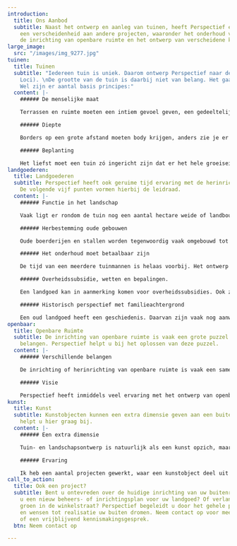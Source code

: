 ```yaml
---
introduction:
  title: Ons Aanbod
  subtitle: Naast het ontwerp en aanleg van tuinen, heeft Perspectief ervaring met
    een verscheidenheid aan andere projecten, waaronder het onderhoud van landgoederen,
    de inrichting van openbare ruimte en het ontwerp van verscheidene kunst concepten.
large_image:
  src: "/images/img_9277.jpg"
tuinen:
  title: Tuinen
  subtitle: "Iedereen tuin is uniek. Daarom ontwerp Perspectief naar de plek (Genus
    Loci). \nDe grootte van de tuin is daarbij niet van belang. Het gaat om uw ervaring.
    Wel zijn er aantal basis principes:"
  content: |-
    ###### De menselijke maat

    Terrassen en ruimte moeten een intiem gevoel geven, een gedeeltelijke beslotenheid en veiligheid.

    ###### Diepte

    Borders op een grote afstand moeten body krijgen, anders zie je er niets van. Borders van nabij hebben detaillering nodig zonder dat het priegelig wordt. Een tuin moet niet in een oogopslag te overzien zijn. Er moeten geheime of spannende ruimtes ontstaan.

    ###### Beplanting

    Het liefst moet een tuin zó ingericht zijn dat er het hele groeiseizoen iets bloeit. De kleuren moeten worden afgewisseld, maar ook de textuur van de plant. De groeiplaats speelt ook nog een rol - de lichtinval en grondsoort zijn van grote invloed.
landgoederen:
  title: Landgoederen
  subtitle: Perspectief heeft ook geruime tijd ervaring met de herinrichting van landgoederen.
    De volgende vijf punten vormen hierbij de leidraad.
  content: |-
    ###### Functie in het landschap

    Vaak ligt er rondom de tuin nog een aantal hectare weide of landbouwgrond met bijpassende singels, bosjes, en houtwallen.  De tuin moet niet vloeken met de omliggende cultuurgronden, maar moet samen tot een eenheid komen.

    ###### Herbestemming oude gebouwen

    Oude boerderijen en stallen worden tegenwoordig vaak omgebouwd tot kantoorruimtes of woonhuizen voor familieleden. De herinrichting van de omgeving is daarbij even belangrijk, zoals het uitzicht, de aanleg van een terras of het verbeteren van de toegangswegen.

    ###### Het onderhoud moet betaalbaar zijn

    De tijd van een meerdere tuinmannen is helaas voorbij. Het ontwerp moet dus zo ingericht zijn dat de eigenaar zijn landgoed goed kan onderhouden.

    ###### Overheidssubsidie, wetten en bepalingen.

    Een landgoed kan in aanmerking komen voor overheidssubsidies. Ook zijn er rood voor rood regelingen, pakketten voor het beheer voor weide gronden, houtwallen en poelen.  Het ontwerp dient hier rekening mee te houden.

    ###### Historisch perspectief met familieachtergrond

    Een oud landgoed heeft een geschiedenis. Daarvan zijn vaak nog aanwijzingen, zoals landschapsontwerpen en foto's, in de archieven terug te vinden. De kunst van deze projecten ligt vaak in een fris herontwerp, mogelijk gemaakt door het ruimere plantassortiment van tegenwoordig, maar met een duidelijk oogwenk naar het verleden.
openbaar:
  title: Openbare Ruimte
  subtitle: De inrichting van openbare ruimte is vaak een grote puzzel van verschillende
    belangen. Perspectief helpt u bij het oplossen van deze puzzel.
  content: |-
    ###### Verschillende belangen

    De inrichting of herinrichting van openbare ruimte is vaak een samenspel van verschillende belangen. De grond is eigendom van de gemeente of geeft het in beheer af aan een pachter, stichting of aan een vereniging. Bovendien is er vaak een bestemmingsplan, waaraan een ontwerper zich aan dient te houden. Ook de wensen en bedenken van omwonende tellen mee. Denk hierbij bijvoorbeeld aan geluid, licht en de bereikbaarheid.

    ###### Visie

    Perspectief heeft inmiddels veel ervaring met het ontwerp van openbare ruimte. Daarbij werk ik zowel individueel als in samenwerkingen met andere vakgenoten. Een visie staat hierbij centraal. Zo heeft het ontwerp van de Dorpsstraat in Diepenveen, als doel een landelijke uitstraling te creëren. De tuin van de moskee in Deventer heeft een duidelijke verwijzing naar het ontwerpschema van het Arabische grondplan.
kunst:
  title: Kunst
  subtitle: Kunstobjecten kunnen een extra dimensie geven aan een buitenruimte. Perspectief
    helpt u hier graag bij.
  content: |-
    ###### Een extra dimensie

    Tuin- en landschapsontwerp is natuurlijk als een kunst opzich, maar een speciaal ontworpen kunstobject kan vaak een extra dimensie toevoegen aan een tuin, landgoed of openbare ruimte. De objecten kunnen een esthetische toevoeging zijn aan het ontwerp of een blikvanger vormen aan de weg.

    ###### Ervaring

    Ik heb een aantal projecten gewerkt, waar een kunstobject deel uit kan maken van het geheel. Zo geven de Corte stalen schermen met uitsparingen gebaseerd op een print van Esscher een Nederlands tintje aan rustplaats aan de Loire. Ook heb ik een zitbank ontwerpen voor alle rustpunten in Salland.
call_to_action:
  title: Ook een project?
  subtitle: Bent u ontevreden over de huidige inrichting van uw buitenruimte? Wilt
    u een nieuw beheers- of inrichtingsplan voor uw landgoed? Of verlangt u naar meer
    groen in de winkelstraat? Perspectief begeleidt u door het gehele proces van idee
    en wensen tot realisatie uw buiten dromen. Neem contact op voor meer informatie
    of een vrijblijvend kennismakingsgesprek.
  btn: Neem contact op

---
```

